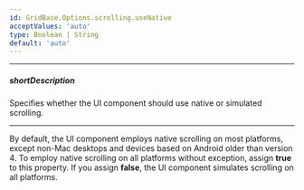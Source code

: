 ```yaml
---
id: GridBase.Options.scrolling.useNative
acceptValues: 'auto'
type: Boolean | String
default: 'auto'
---
```

---
##### shortDescription
Specifies whether the UI component should use native or simulated scrolling.

---
By default, the UI component employs native scrolling on most platforms, except non-Mac desktops and devices based on Android older than version 4. To employ native scrolling on all platforms without exception, assign **true** to this property. If you assign **false**, the UI component simulates scrolling on all platforms.